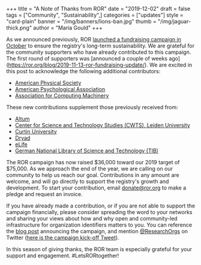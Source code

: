 +++
title = "A Note of Thanks from ROR"
date = "2019-12-02"
draft = false
tags = ["Community", "Sustainability",]
categories = ["updates"]
style = "card-plain"
banner = "/img/banners/lions-ban.jpg"
thumb = "/img/jaguar-thick.png"
author = "Maria Gould"
+++

As we announced previously, ROR [launched a fundraising campaign in October](https://ror.org/blog/2019-10-16-help-sustain-ror/) to ensure the registry's long-term sustainability. We are grateful for the community supporters who have already contributed to this campaign. The first round of supporters was [announced a couple of weeks ago] (https://ror.org/blog/2019-11-13-ror-fundraising-update/). We are excited in this post to acknowledge the following additional contributors:

- [American Physical Society](https://www.aps.org/)
- [American Psychological Association](https://www.apa.org/)
- [Association for Computing Machinery](https://www.acm.org/)

These new contributions supplement those previously received from:

- [Altum](https://www.altum.com/)
- [Center for Science and Technology Studies (CWTS), Leiden University](https://www.cwts.nl/)
- [Curtin University](https://www.curtin.edu.au/)
- [Dryad](https://datadryad.org)
- [eLife](https://elifesciences.org/)
- [German National Library of Science and Technology (TIB)](https://www.tib.eu/en/)

The ROR campaign has now raised $36,000 toward our 2019 target of $75,000. As we approach the end of the year, we are calling on our community to help us reach our goal. Contributions in any amount are welcome, and will go directly to support the registry's growth and development. To start your contribution, email <donate@ror.org> to make a pledge and request an invoice.

If you have already made a contribution, or if you are not able to support the campaign financially, please consider spreading the word to your networks and sharing your views about how and why open and community-led infrastructure for organization identifiers matters to you. You can reference the [blog post](https://ror.org/blog/2019-10-16-help-sustain-ror/) announcing the campaign, and mention [@ResearchOrgs](https://twitter.com/ResearchOrgs) on Twitter ([here is the campaign kick-off Tweet](https://twitter.com/ResearchOrgs/status/1184879636267913216)).

In this season of giving thanks, the ROR team is especially grateful for your support and engagement. #LetsRORtogether!
